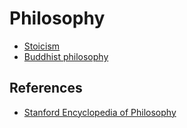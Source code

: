 # Philosophy

- [Stoicism](stoicism/stoicism.md)
- [Buddhist philosophy](buddhism/buddhism.md)

## References

- [Stanford Encyclopedia of Philosophy](https://plato.stanford.edu/contents.html)

